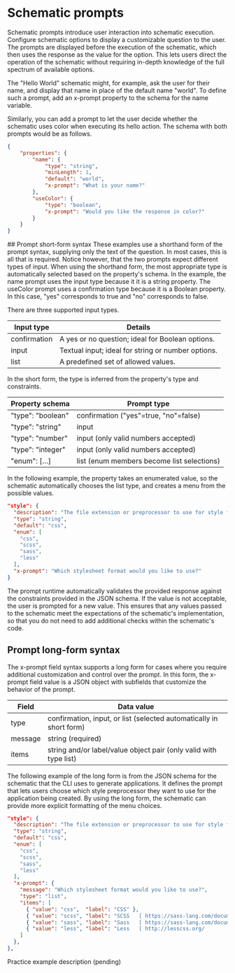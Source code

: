 # Schematic prompts

Schematic prompts introduce user interaction into schematic execution. Configure schematic options to display a customizable question to the user. The prompts are displayed before the execution of the schematic, which then uses the response as the value for the option. This lets users direct the operation of the schematic without requiring in-depth knowledge of the full spectrum of available options.

The "Hello World" schematic might, for example, ask the user for their name, and display that name in place of the default name "world". To define such a prompt, add an x-prompt property to the schema for the name variable.


Similarly, you can add a prompt to let the user decide whether the schematic uses color when executing its hello action. The schema with both prompts would be as follows.
```json
{
    "properties": {
        "name": {
            "type": "string",
            "minLength": 1,
            "default": "world",
            "x-prompt": "What is your name?"
        },
        "useColor": {
            "type": "boolean",
            "x-prompt": "Would you like the response in color?"
        }
    }
}
```
## Prompt short-form syntax
These examples use a shorthand form of the prompt syntax, supplying only the text of the question. In most cases, this is all that is required. Notice however, that the two prompts expect different types of input. When using the shorthand form, the most appropriate type is automatically selected based on the property's schema. In the example, the name prompt uses the input type because it it is a string property. The useColor prompt uses a confirmation type because it is a Boolean property. In this case, "yes" corresponds to true and "no" corresponds to false.

There are three supported input types.

| Input type| Details |
| - | - |
| confirmation | A yes or no question; ideal for Boolean options.
|input | Textual input; ideal for string or number options.
| list|	A predefined set of allowed values.
	
	
In the short form, the type is inferred from the property's type and constraints.

| Property schema| Prompt type |
| - | - |
| "type": "boolean"|	confirmation ("yes"=true, "no"=false)
|"type": "string"|input
|"type": "number"|input (only valid numbers accepted)
|"type": "integer"	| input (only valid numbers accepted)
|"enum": […]	| list (enum members become list selections)

In the following example, the property takes an enumerated value, so the schematic automatically chooses the list type, and creates a menu from the possible values.

```json
"style": {
  "description": "The file extension or preprocessor to use for style files.",
  "type": "string",
  "default": "css",
  "enum": [
    "css",
    "scss",
    "sass",
    "less"
  ],
  "x-prompt": "Which stylesheet format would you like to use?"
}
```

The prompt runtime automatically validates the provided response against the constraints provided in the JSON schema. If the value is not acceptable, the user is prompted for a new value. This ensures that any values passed to the schematic meet the expectations of the schematic's implementation, so that you do not need to add additional checks within the schematic's code.

## Prompt long-form syntax
The x-prompt field syntax supports a long form for cases where you require additional customization and control over the prompt. In this form, the x-prompt field value is a JSON object with subfields that customize the behavior of the prompt.

| Field	| Data value
| - | - |
| type | confirmation, input, or list (selected automatically in short form)
| message |	string (required)
| items	 | string and/or label/value object pair (only valid with type list)
The following example of the long form is from the JSON schema for the schematic that the CLI uses to generate applications. It defines the prompt that lets users choose which style preprocessor they want to use for the application being created. By using the long form, the schematic can provide more explicit formatting of the menu choices.

```json
"style": {
  "description": "The file extension or preprocessor to use for style files.",
  "type": "string",
  "default": "css",
  "enum": [
    "css",
    "scss",
    "sass",
    "less"
  ],
  "x-prompt": {
    "message": "Which stylesheet format would you like to use?",
    "type": "list",
    "items": [
      { "value": "css",  "label": "CSS" },
      { "value": "scss", "label": "SCSS   [ https://sass-lang.com/documentation/syntax#scss                ]" },
      { "value": "sass", "label": "Sass   [ https://sass-lang.com/documentation/syntax#the-indented-syntax ]" },
      { "value": "less", "label": "Less   [ http://lesscss.org/                                            ]" }
    ]
  },
},
```

Practice example description (pending)